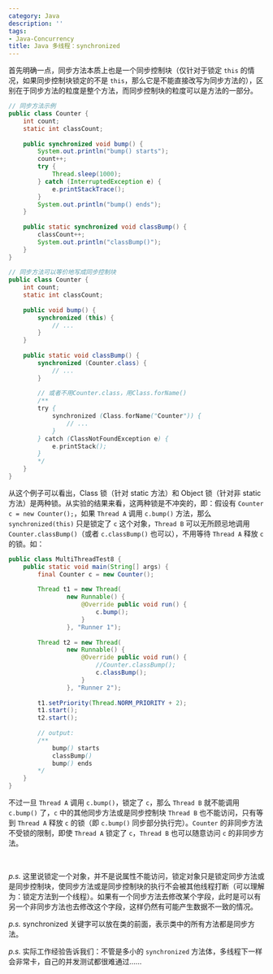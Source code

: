 ```yaml
---
category: Java
description: ''
tags:
- Java-Concurrency
title: Java 多线程：synchronized
---
```


首先明确一点，同步方法本质上也是一个同步控制块（仅针对于锁定 `this` 的情况，如果同步控制块锁定的不是 `this`，那么它是不能直接改写为同步方法的），区别在于同步方法的粒度是整个方法，而同步控制块的粒度可以是方法的一部分。

```java
// 同步方法示例  
public class Counter {  
	int count;  
	static int classCount;  
	  
	public synchronized void bump() {  
		System.out.println("bump() starts");  
		count++;  
		try {  
			Thread.sleep(1000);  
		} catch (InterruptedException e) {  
			e.printStackTrace();  
		}  
		System.out.println("bump() ends");  
	}  
	  
	public static synchronized void classBump() {  
		classCount++;  
		System.out.println("classBump()");  
	}  
}  
  
// 同步方法可以等价地写成同步控制块  
public class Counter {  
	int count;  
	static int classCount;  
	  
	public void bump() {  
		synchronized (this) {  
			// ...  
		}  
	}  
	  
	public static void classBump() {  
		synchronized (Counter.class) {  
			// ...  
		}  
		  
		// 或者不用Counter.class，用Class.forName()  
		/** 
		try { 
			synchronized (Class.forName("Counter")) { 
				// ... 
			} 
		} catch (ClassNotFoundException e) { 
			e.printStack(); 
		} 
		*/  
	}  
}  
```

从这个例子可以看出，Class 锁（针对 static 方法）和 Object 锁（针对非 static 方法）是两种锁。从实验的结果来看，这两种锁是不冲突的，即：假设有 `Counter c = new Counter();`，如果 `Thread A` 调用 `c.bump()` 方法，那么 `synchronized(this)` 只是锁定了 `c` 这个对象，`Thread B` 可以无所顾忌地调用 `Counter.classBump()`（或者 `c.classBump()` 也可以），不用等待 `Thread A` 释放 `c` 的锁。如：

```java
public class MultiThreadTest8 {  
	public static void main(String[] args) {  
		final Counter c = new Counter();  
		  
		Thread t1 = new Thread(  
				new Runnable() {  
					@Override public void run() {  
						c.bump();  
					}  
				}, "Runner 1");  
		  
		Thread t2 = new Thread(  
				new Runnable() {  
					@Override public void run() {  
						//Counter.classBump();  
						c.classBump();  
					}  
				}, "Runner 2");  
		  
		t1.setPriority(Thread.NORM_PRIORITY + 2);  
		t1.start();  
		t2.start();  
		  
		// output:   
		/** 
			bump() starts 
			classBump() 
			bump() ends      
		*/  
	}  
}  
```

不过一旦 `Thread A` 调用 `c.bump()`，锁定了 `c`，那么 `Thread B` 就不能调用 `c.bump()` 了，`c` 中的其他同步方法或是同步控制块 `Thread B` 也不能访问，只有等到 `Thread A` 释放 `c` 的锁（即 `c.bump()` 同步部分执行完）。`Counter` 的非同步方法不受锁的限制，即使 `Thread A` 锁定了 `c`，`Thread B` 也可以随意访问 `c` 的非同步方法。

<br/>

_p.s._ 这里说锁定一个对象，并不是说属性不能访问，锁定对象只是锁定同步方法或是同步控制块，使同步方法或是同步控制块的执行不会被其他线程打断（可以理解为：锁定方法到一个线程）。如果有一个同步方法去修改某个字段，此时是可以有另一个非同步方法也去修改这个字段，这样仍然有可能产生数据不一致的情况。  

_p.s._ synchronized 关键字可以放在类的前面，表示类中的所有方法都是同步方法。

_p.s._ 实际工作经验告诉我们：不管是多小的 `synchronized` 方法体，多线程下一样会非常卡，自己的并发测试都很难通过……